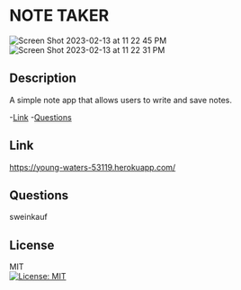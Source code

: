 # NOTE TAKER
![Screen Shot 2023-02-13 at 11 22 45 PM](https://user-images.githubusercontent.com/112744293/218647053-7cfb18a7-9a50-4f44-8fca-bd209fe96cc1.png)
![Screen Shot 2023-02-13 at 11 22 31 PM](https://user-images.githubusercontent.com/112744293/218647066-fb98fea2-a5de-4acf-a0cc-f376ebcc4a08.png)

## Description

A simple note app that allows users to write and save notes.

-[Link](#link) -[Questions](#questions)

## Link

https://young-waters-53119.herokuapp.com/

## Questions

sweinkauf

## License

MIT<br>[![License: MIT](https://img.shields.io/badge/License-MIT-yellow.svg)](https://opensource.org/licenses/MIT)

